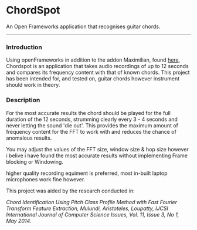 # ChordSpot
An Open Frameworks application that recognises guitar chords.

---

### Introduction

Using openFrameworks in addition to the addon Maximilian, found [here](https://github.com/falcon4ever/ofxMaxim), Chordspot is an application that takes audio recordings of up to 12 seconds and compares its frequency content with that of known chords. This project has been intended for, and tested on, guitar chords however instrument should work in theory.

### Description

For the most accurate results the chord should be played for the full duration of the 12 seconds, strumming clearly every 3 - 4 seconds and never letting the sound 'die out'. This provides the maximum amount of frequency content for the FFT to work with and reduces the chance of anomalous results.

You may adjust the values of the FFT size, window size & hop size however i belive i have found the most accurate results without implementing Frame blocking or Windowing.

higher quality recording equiment is preferred, most in-built laptop microphones work fine however.

This project was aided by the research conducted in:

*Chord Identification Using Pitch Class Profile Method with Fast Fourier Transform Feature Extraction, Mulundi, Aristoteles, Loupatty, IJCSI International Journal of Computer Science Issues, Vol. 11, Issue 3, No 1, May 2014*.
